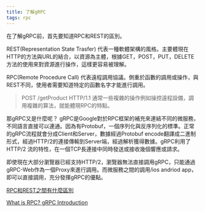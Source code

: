 ```yaml
---
title: 了解gRPC
tags: rpc
---
```


在了解gRPC前，首先要知道RPC和REST的區別。

REST(Representation State Trasfer) 代表一種軟體架構的風格。主要體現在HTTP的方法與URL的結合，以資源為主體，根據GET，POST，PUT，DELETE方法的使用來對資源進行操作，這樣更容易被理解。

RPC(Remote Procedure Call) 代表遠程調用協議。側重於函數的調用或操作，與REST不同，使用者需要知道特定的函數名字才能進行調用。
> POST /getProduct HTTP/1.1
通常一些複雜的操作例如操控遠程設備，調用複雜的算法，就能體現RPC的特點。

那gRPC又是什麼呢？
gRPC是Google對於RPC框架的補充來連結不同的微服務，不同語言直接可以連通。因為有Protobuf，一個序列化與反序列化的標準。正常的gRPC流程就會分成Client和Server，數據經過Protobuf encode翻譯成二進制形式，經過HTTP/2的連接傳輸到Server端，經過解析獲得數據。gRPC利用了HTTP/2 流的特性，在一個TCP長連接中同時發送或接收幾個響應或請求。

即使現在大部分瀏覽器已經支持HTTP/2，瀏覽器無法直接調用gRPC，只能通過gRPC-Web作為一個Proxy來進行調用。而微服務之間的調用/ios andriod app，即可以直接調用，充分發揮gRPC的優點。





[RPC和REST之間有什麼區別](https://aws.amazon.com/cn/compare/the-difference-between-rpc-and-rest/)

[What is RPC? gRPC Introduction](https://www.youtube.com/watch?v=gnchfOojMk4)

